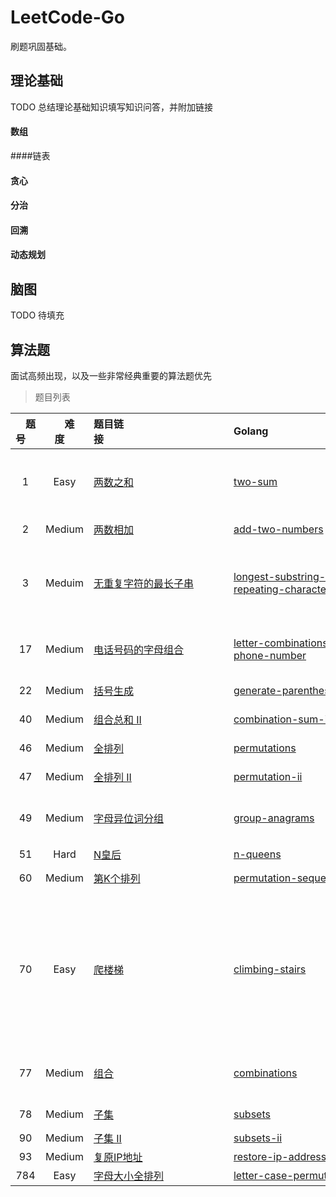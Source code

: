 # LeetCode-Go
刷题巩固基础。



## 理论基础

TODO 总结理论基础知识填写知识问答，并附加链接

#### 数组

####链表

#### 贪心

#### 分治

#### 回溯

#### 动态规划



## 脑图

TODO 待填充



## 算法题

面试高频出现，以及一些非常经典重要的算法题优先

> 题目列表

| &emsp;题号&emsp; | &emsp;难度&emsp; | 题目链接&emsp;&emsp;&emsp;&emsp;&emsp;&emsp;&emsp;&emsp;&emsp;&emsp;&emsp;&emsp; | Golang&emsp;&emsp;&emsp;&emsp;&emsp;&emsp;&emsp;&emsp;&emsp;&emsp;&emsp;&emsp; | 标签                         |
| :--------------: | :--------------: | :----------------------------------------------------------- | :----------------------------------------------------------- | ---------------------------- |
| 1 | Easy | [两数之和](https://leetcode-cn.com/problems/two-sum/) | [two-sum](https://github.com/shijiaxiong/LeetCode-Go/blob/master/go/0001.two-sum/two-sum.go) | `数组` `哈希表` |
| 2 | Medium | [两数相加](https://leetcode-cn.com/problems/add-two-numbers/solution/) | [add-two-numbers](https://github.com/shijiaxiong/LeetCode-Go/blob/master/go/0002.add-two-numbers/add-two-numbers.go) | `链表` |
| 3 | Meduim | [无重复字符的最长子串](https://leetcode-cn.com/problems/longest-substring-without-repeating-characters/) | [longest-substring-without-repeating-characters](https://github.com/shijiaxiong/LeetCode-Go/blob/master/go/0003.longest-substring-without-repeating-characters/longest-substring-without-repeating-characters.go) | `哈希表` `双指针` |
|        17        |        Medium        | [电话号码的字母组合](https://leetcode-cn.com/problems/letter-combinations-of-a-phone-number/) | [letter-combinations-of-a-phone-number](https://github.com/shijiaxiong/LeetCode-Go/blob/master/go/0017.letter-combinations-of-a-phone-number/letter-combinations-of-a-phone-number.go) | `队列 回溯`                  |
|        22        |        Medium        | [括号生成](https://leetcode-cn.com/problems/generate-parentheses/) | [generate-parentheses](https://github.com/shijiaxiong/LeetCode-Go/blob/master/go/0022.generate-parentheses/generate-parentheses.go) | `回溯`                       |
| 40 | Medium | [组合总和 II](https://leetcode-cn.com/problems/combination-sum-ii/) | [combination-sum-ii](https://github.com/shijiaxiong/LeetCode-Go/blob/master/go/0022.generate-parentheses/combination-sum-ii.go) | `回溯` |
|        46        |        Medium        | [全排列](https://leetcode-cn.com/problems/permutations/)     | [permutations](https://github.com/shijiaxiong/LeetCode-Go/blob/master/go/0046.permutations/permutations.go) | `回溯`                       |
|        47        |        Medium        | [全排列 II](https://leetcode-cn.com/problems/permutations-ii/) | [permutation-ii](https://github.com/shijiaxiong/LeetCode-Go/blob/master/go/0047.permutations-ii/permutations-ii.go) | `回溯`                       |
|        49        |        Medium        | [字母异位词分组](https://leetcode-cn.com/problems/group-anagrams/) | [group-anagrams](https://github.com/shijiaxiong/LeetCode-Go/blob/master/go/0049.group-anagrams/group-anagrams.go) | `排序` `哈希`                |
| 51 | Hard | [N皇后](https://leetcode-cn.com/problems/n-queens/) | [n-queens](https://github.com/shijiaxiong/LeetCode-Go/blob/master/go/0049.group-anagrams/group-anagrams.go) |  |
| 60 | Medium | [第K个排列](https://leetcode-cn.com/problems/permutation-sequence/) | [permutation-sequence](https://github.com/shijiaxiong/LeetCode-Go/blob/master/go/0060.permutation-sequence/permutation-sequence.go) | `递归` |
|        70        |        Easy     | [爬楼梯](https://leetcode-cn.com/problems/climbing-stairs/)  | [climbing-stairs](https://github.com/shijiaxiong/LeetCode-Go/blob/master/go/0070.climbing-stairs/climb_stairs.go) | `递归 动态规划 斐波那契数列` |
|        77        |        Medium        | [组合](https://leetcode-cn.com/problems/combinations/)       | [combinations](https://github.com/shijiaxiong/LeetCode-Go/blob/master/go/0077.combinations/combinations.go) | `回溯` `剪枝`                 |
| 78 | Medium | [子集](https://leetcode-cn.com/problems/subsets/) | [subsets](https://github.com/shijiaxiong/LeetCode-Go/blob/master/go/0078.subsets/subsets.go) | `枚举` |
| 90 | Medium | [子集 II](https://leetcode-cn.com/problems/subsets-ii/) | [subsets-ii](https://github.com/shijiaxiong/LeetCode-Go/blob/master/go/0090.subsets-ii/subsets-ii.go) |  |
| 93 | Medium | [复原IP地址](https://leetcode-cn.com/problems/restore-ip-addresses/) | [restore-ip-addresses](https://github.com/shijiaxiong/LeetCode-Go/blob/master/go/0093.restore-ip-addresses/restore-ip-addresses.go) |  |
| 784 | Easy | [字母大小全排列](https://leetcode-cn.com/problems/letter-case-permutation/) | [letter-case-permutation](https://github.com/shijiaxiong/LeetCode-Go/blob/master/go/0783.letter-case-permutation/letter-case-permutation.go) |  |

